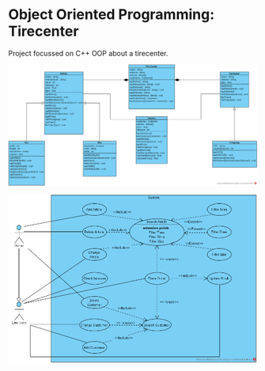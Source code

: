 # Object Oriented Programming: Tirecenter

Project focussed on C++ OOP about a tirecenter.

![Class](Tire-Center-Class.png)

![Use case](./Tire-Center-Use-Case.png)
